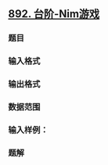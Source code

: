 ## [892. 台阶-Nim游戏](https://www.acwing.com/problem/content/894/)

### 题目

### 输入格式

### 输出格式

### 数据范围

### 输入样例：



### 题解
